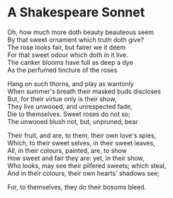 # A Shakespeare Sonnet

Oh, how much more doth beauty beauteous seem   
By that sweet ornament which truth doth give?   
The rose looks fair, but fairer we it deem   
For that sweet odour which doth in it live.   
The canker blooms have full as deep a dye   
As the perfumed tincture of the roses

Hang on such thorns, and play as wantonly   
When summer's breath their masked buds discloses   
But, for their virtue only is their show,   
They live unwooed, and unrespected fade,   
Die to themselves. Sweet roses do not so;   
The unwooed blush not, but, unpruned, bear

Their fruit, and are, to them, their own love's spies,   
Which, to their sweet selves, in their sweet leaves,   
All, in their colours, painted, are, to show   
How sweet and fair they are: yet, in their show,   
Who looks, may see their pilfered sweets; which steal,   
And in their colours, their own hearts' shadows see;

For, to themselves, they do their bosoms bleed.
